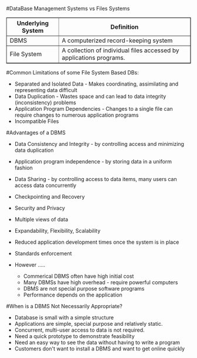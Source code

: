 #DataBase Management Systems vs Files Systems
<table border="1" align="center">
<thead>
<tr><th>Underlying System</th><th>Definition</th></tr>
</thead>
<tbody>
<tr><td>DBMS</td><td>A computerized record-keeping system</td></tr>
<tr><td>File System</td><td>A collection of individual files accessed by applications programs.</td></tr>
<tbody>
</table>

 #Common Limitations of some File System Based DBs:
* Separated and Isolated Data - Makes coordinating, assimilating and representing data difficult
* Data Duplication - Wastes space and can lead to data integrity (inconsistency) problems
* Application Program Dependencies - Changes to a single file can require changes to numerous application programs
* Incompatible Files

#Advantages of a DBMS 
* Data Consistency and Integrity - by controlling access and minimizing data duplication
* Application program independence - by storing data in a uniform fashion
* Data Sharing - by controlling access to data items, many users can access data concurrently
* Checkpointing and Recovery
* Security and Privacy
* Multiple views of data
* Expandability, Flexibility, Scalability
* Reduced application development times once the system is in place
* Standards enforcement

* However .....
  * Commerical DBMS often have high initial cost
  * Many DBMSs have high overhead - require powerful computers
  * DBMS are not special purpose software programs
  * Performance depends on the application
  

#When is a DBMS Not Necessarily Appropriate?
* Database is small with a simple structure
* Applications are simple, special purpose and relatively static.
* Concurrent, multi-user access to data is not required.
* Need a quick prototype to demonstrate feasibility
* Need an easy way to see the data without having to write a program
* Customers don't want to install a DBMS and want to get online quickly
